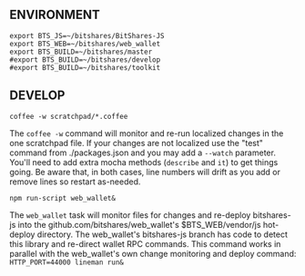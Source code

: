 ## ENVIRONMENT ##

```
export BTS_JS=~/bitshares/BitShares-JS
export BTS_WEB=~/bitshares/web_wallet
export BTS_BUILD=~/bitshares/master
#export BTS_BUILD=~/bitshares/develop
#export BTS_BUILD=~/bitshares/toolkit
```

## DEVELOP ##

`coffee -w scratchpad/*.coffee`

The `coffee -w` command will monitor and re-run localized changes in the one scratchpad file.  If your changes are not localized use the "test" command from ./packages.json and you may add a `--watch` parameter.  You'll need to add extra mocha methods (`describe` and `it`) to get things going.  Be aware that, in both cases, line numbers will drift as you add or remove lines so restart as-needed.

`npm run-script web_wallet&`

The `web_wallet` task will monitor files for changes and re-deploy bitshares-js into the github.com/bitshares/web_wallet's $BTS_WEB/vendor/js hot-deploy directory.  The web_wallet's bitshares-js branch has code to detect this library and re-direct wallet RPC commands.  This command works in parallel with the web_wallet's own change monitoring and deploy command: `HTTP_PORT=44000 lineman run&`

